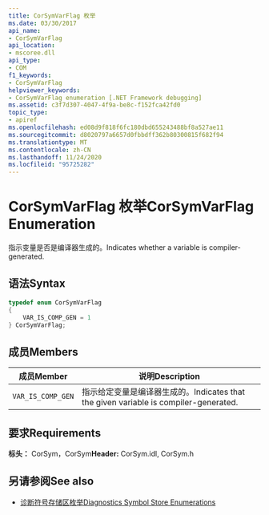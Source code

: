 ```yaml
---
title: CorSymVarFlag 枚举
ms.date: 03/30/2017
api_name:
- CorSymVarFlag
api_location:
- mscoree.dll
api_type:
- COM
f1_keywords:
- CorSymVarFlag
helpviewer_keywords:
- CorSymVarFlag enumeration [.NET Framework debugging]
ms.assetid: c3f7d307-4047-4f9a-be8c-f152fca42fd0
topic_type:
- apiref
ms.openlocfilehash: ed08d9f818f6fc180dbd655243488bf8a527ae11
ms.sourcegitcommit: d8020797a6657d0fbbdff362b80300815f682f94
ms.translationtype: MT
ms.contentlocale: zh-CN
ms.lasthandoff: 11/24/2020
ms.locfileid: "95725282"
---
```

# <a name="corsymvarflag-enumeration"></a><span data-ttu-id="3c171-102">CorSymVarFlag 枚举</span><span class="sxs-lookup"><span data-stu-id="3c171-102">CorSymVarFlag Enumeration</span></span>

<span data-ttu-id="3c171-103">指示变量是否是编译器生成的。</span><span class="sxs-lookup"><span data-stu-id="3c171-103">Indicates whether a variable is compiler-generated.</span></span>  
  
## <a name="syntax"></a><span data-ttu-id="3c171-104">语法</span><span class="sxs-lookup"><span data-stu-id="3c171-104">Syntax</span></span>  
  
```cpp  
typedef enum CorSymVarFlag
{  
    VAR_IS_COMP_GEN = 1  
} CorSymVarFlag;  
```  
  
## <a name="members"></a><span data-ttu-id="3c171-105">成员</span><span class="sxs-lookup"><span data-stu-id="3c171-105">Members</span></span>  
  
|<span data-ttu-id="3c171-106">成员</span><span class="sxs-lookup"><span data-stu-id="3c171-106">Member</span></span>|<span data-ttu-id="3c171-107">说明</span><span class="sxs-lookup"><span data-stu-id="3c171-107">Description</span></span>|  
|------------|-----------------|  
|`VAR_IS_COMP_GEN`|<span data-ttu-id="3c171-108">指示给定变量是编译器生成的。</span><span class="sxs-lookup"><span data-stu-id="3c171-108">Indicates that the given variable is compiler-generated.</span></span>|  
  
## <a name="requirements"></a><span data-ttu-id="3c171-109">要求</span><span class="sxs-lookup"><span data-stu-id="3c171-109">Requirements</span></span>  

 <span data-ttu-id="3c171-110">**标头：** CorSym，CorSym</span><span class="sxs-lookup"><span data-stu-id="3c171-110">**Header:** CorSym.idl, CorSym.h</span></span>  
  
## <a name="see-also"></a><span data-ttu-id="3c171-111">另请参阅</span><span class="sxs-lookup"><span data-stu-id="3c171-111">See also</span></span>

- [<span data-ttu-id="3c171-112">诊断符号存储区枚举</span><span class="sxs-lookup"><span data-stu-id="3c171-112">Diagnostics Symbol Store Enumerations</span></span>](diagnostics-symbol-store-enumerations.md)
